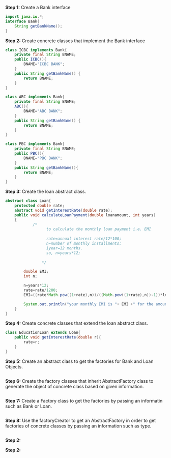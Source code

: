 
**Step 1:** Create a Bank interface
```java
import java.io.*;
interface Bank{
    String getBankName();
} 
```
**Step 2:** Create concrete classes that implement the Bank interface
```java
class ICBC implements Bank{
    private final String BNAME;
    public ICBC(){
        BNAME="ICBC BANK";
    }
    public String getBankName() {
        return BNAME;
    }
}
```
```java
class ABC implements Bank{
    private final String BNAME;
    ABC(){
        BNAME="ABC BANK";
    }
    public String getBankName() {
        return BNAME;
    }
}
```
```java
class PBC implements Bank{
    private final String BNAME;
    public PBC(){
        BNAME="PBC BANK";
    }
    public String getBankName(){
        return BNAME;
    }
}
```
**Step 3:** Create the loan abstract class.
```java
abstract class Loan{
    protected double rate;
    abstract void getInterestRate(double rate);
    public void calculateLoanPayment(double loanamount, int years)
    {
            /* 
                  to calculate the monthly loan payment i.e. EMI   
                                
                  rate=annual interest rate/12*100; 
                  n=number of monthly installments;            
                  1year=12 months. 
                  so, n=years*12; 
     
                */

        double EMI;
        int n;

        n=years*12;
        rate=rate/1200;
        EMI=((rate*Math.pow((1+rate),n))/((Math.pow((1+rate),n))-1))*loanamount;

        System.out.println("your monthly EMI is "+ EMI +" for the amount"+loanamount+" you have borrowed");
    }
}
```
**Step 4:** Create concrete classes that extend the loan abstract class.
```java
class EducationLoan extends Loan{
    public void getInterestRate(double r){
        rate=r;
    }
}
```
**Step 5:** Create an abstract class to get the factories for Bank and Loan Objects.
```java

```
**Step 6:** Create the factory classes that inherit AbstractFactory class to generate the object of concrete class based on given information.
```java

```
**Step 7:** Create a Factory class to get the factories by passing an informatin such as Bank or Loan.
```java

```
**Step 8:** Use the factoryCreator to get an AbstractFactory in order to get factories of concrete classes by passing an information such as type.
```java

```
**Step 2:**

**Step 2:**
